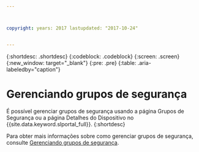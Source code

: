 ```yaml
---



copyright: years: 2017 lastupdated: "2017-10-24"


---
```


{:shortdesc: .shortdesc}
{:codeblock: .codeblock}
{:screen: .screen}
{:new_window: target="_blank"}
{:pre: .pre}
{:table: .aria-labeledby="caption"}


# Gerenciando grupos de segurança

É possível gerenciar grupos de segurança usando a página Grupos de Segurança ou a página Detalhes do Dispositivo no {{site.data.keyword.slportal_full}}.
{:shortdesc}

Para obter mais informações sobre como gerenciar grupos de segurança, consulte [Gerenciando grupos de segurança](/docs/infrastructure/security-groups/sg_managing.html).
